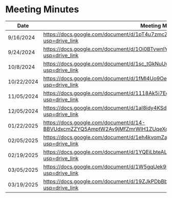# Meeting Minutes

| Date       | Meeting Minutes Link                                                                                |
|------------|-----------------------------------------------------------------------------------------------------|
| 9/16/2024  | https://docs.google.com/document/d/1pT4u7zmcZa-5ml-2o4OwV4jRlNFLugl6kr9p-bF8EEE/edit?usp=drive_link |
| 9/24/2024  | https://docs.google.com/document/d/1Oi0BTvwnlYFeYes3W9ZNk9wCQWmZ_8PBYALEuftjgtE/edit?usp=drive_link |
| 10/8/2024  | https://docs.google.com/document/d/1sc_tGkNuUwlnuhdubgQioUmMcwZGDy-LhoMyGiZPO3A/edit?usp=drive_link |
| 10/22/2024 | https://docs.google.com/document/d/1fMl4Uo9OeoEJGvb4IjMbCKfEhbrNgNn_PoJ0yWC-4ls/edit?usp=drive_link |
| 11/05/2024 | https://docs.google.com/document/d/1118Ak5i7EczFlIn-SA2kgvJHiNsJEVrbMDOW2bqjVjE/edit?usp=drive_link |
| 12/05/2024 | https://docs.google.com/document/d/1aI8idy4KSd5BTG-O176qnue3Xgf9IvbgMlOb6CQUnNc/edit?usp=drive_link |
| 01/22/2025 | https://docs.google.com/document/d/14-BBVUdxcmZZYQ5AmptW2Av9jMfZmrWIH1ZUqeXctNQ/edit?usp=drive_link |
| 02/05/2025 | https://docs.google.com/document/d/1eh4kvomZaeU3AQHbRi6nA_6ARaDAiLI1YvEWEwEmxAQ/edit?usp=drive_link |
| 02/19/2025 | https://docs.google.com/document/d/1YQEiLbteALPKuL6-A57utRET0_8NX_PauTXwpV-qTrw/edit?usp=drive_link |
| 03/05/2025 | https://docs.google.com/document/d/1W5gqUek9kXRu2KDm_MofmnXA5Dd6pMa293xAfAkstjY/edit?usp=drive_link |
| 03/19/2025 | https://docs.google.com/document/d/19ZJkPDbBbMq6ftroN6mL3fHxWMwcYJQLnCLl1bXmlrY/edit?usp=drive_link |